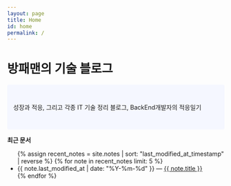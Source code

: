 ```yaml
---
layout: page
title: Home
id: home
permalink: /
---
```


# 방패맨의 기술 블로그

<template> 테스트 아아</template>
<p style="padding: 3em 1em; background: #f5f7ff; border-radius: 4px;">
  성장과 적응, 그리고 각종 IT 기술 정리 블로그,
  BackEnd개발자의 적응일기
</p>



<strong>최근 문서</strong>

<ul>
  {% assign recent_notes = site.notes | sort: "last_modified_at_timestamp" | reverse %}
  {% for note in recent_notes limit: 5 %}
    <li>
      {{ note.last_modified_at | date: "%Y-%m-%d" }} — <a class="internal-link" href="{{ site.baseurl }}{{ note.url }}">{{ note.title }}</a>
    </li>
  {% endfor %}
</ul>

<style>
  .wrapper {
    max-width: 46em;
  }
</style>
